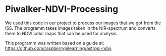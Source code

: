# Piwalker-NDVI-Processing

We used this code in our project to process our images that we got from the ISS. The programm takes images taken in the NIR-spectrum and converts them to NDVI color maps that can be used for analysis.

This programm was written based on a guide at: https://github.com/raspberrypilearning/astropi-ndvi.
